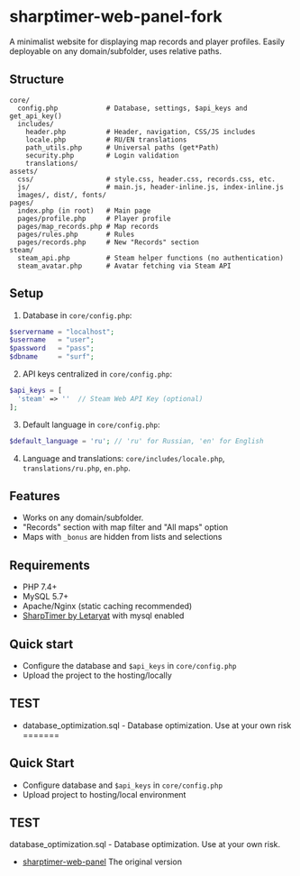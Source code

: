 # sharptimer-web-panel-fork

A minimalist website for displaying map records and player profiles. Easily deployable on any domain/subfolder, uses relative paths.

## Structure
```
core/
  config.php            # Database, settings, $api_keys and get_api_key()
  includes/
    header.php          # Header, navigation, CSS/JS includes
    locale.php          # RU/EN translations
    path_utils.php      # Universal paths (get*Path)
    security.php        # Login validation
    translations/
assets/
  css/                  # style.css, header.css, records.css, etc.
  js/                   # main.js, header-inline.js, index-inline.js
  images/, dist/, fonts/
pages/
  index.php (in root)   # Main page
  pages/profile.php     # Player profile
  pages/map_records.php # Map records
  pages/rules.php       # Rules
  pages/records.php     # New "Records" section
steam/
  steam_api.php         # Steam helper functions (no authentication)
  steam_avatar.php      # Avatar fetching via Steam API
```

## Setup
1) Database in `core/config.php`:
```php
$servername = "localhost";
$username   = "user";
$password   = "pass";
$dbname     = "surf";
```
2) API keys centralized in `core/config.php`:
```php
$api_keys = [
  'steam' => ''  // Steam Web API Key (optional)
];
```
3) Default language in `core/config.php`:
```php
$default_language = 'ru'; // 'ru' for Russian, 'en' for English
```
4) Language and translations: `core/includes/locale.php`, `translations/ru.php`, `en.php`.

## Features
- Works on any domain/subfolder.
- "Records" section with map filter and "All maps" option
- Maps with `_bonus` are hidden from lists and selections

## Requirements
- PHP 7.4+
- MySQL 5.7+
- Apache/Nginx (static caching recommended)
- [SharpTimer by Letaryat](https://github.com/Letaryat/poor-sharptimer/tree/dev) with mysql enabled

## Quick start
- Configure the database and `$api_keys` in `core/config.php`
- Upload the project to the hosting/locally

## TEST
- database_optimization.sql - Database optimization. Use at your own risk
=======
## Quick Start
- Configure database and `$api_keys` in `core/config.php`
- Upload project to hosting/local environment

## TEST
database_optimization.sql - Database optimization. Use at your own risk.

- [sharptimer-web-panel](https://github.com/Letaryat/sharptimer-web-panel) The original version
